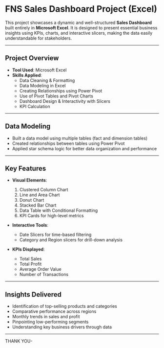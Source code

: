 #  FNS Sales Dashboard Project (Excel)

This project showcases a dynamic and well-structured **Sales Dashboard** built entirely in **Microsoft Excel**. It is designed to present essential business insights using KPIs, charts, and interactive slicers, making the data easily understandable for stakeholders.

---

##  Project Overview

- **Tool Used**: Microsoft Excel  
- **Skills Applied**:
  - Data Cleaning & Formatting
  - Data Modeling in Excel
  - Creating Relationships using Power Pivot
  - Use of Pivot Tables and Pivot Charts
  - Dashboard Design & Interactivity with Slicers
  - KPI Calculation

---

##  Data Modeling

- Built a data model using multiple tables (fact and dimension tables)
- Created relationships between tables using Power Pivot
- Applied star schema logic for better data organization and performance

---

##  Key Features

- **Visual Elements**:
  1. Clustered Column Chart
  2. Line and Area Chart
  3. Donut Chart
  4. Stacked Bar Chart
  5. Data Table with Conditional Formatting
  6. KPI Cards for high-level metrics

- **Interactive Tools**:
  - Date Slicers for time-based filtering
  - Category and Region slicers for drill-down analysis

- **KPIs Displayed**:
  - Total Sales
  - Total Profit
  - Average Order Value
  - Number of Transactions

---

##  Insights Delivered

- Identification of top-selling products and categories
- Comparative performance across regions
- Monthly trends in sales and profit
- Pinpointing low-performing segments
- Understanding key business drivers through data

---
THANK YOU-

